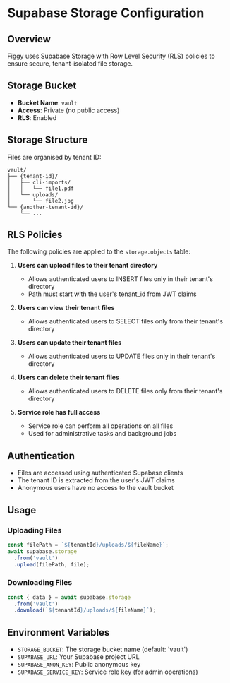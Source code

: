 # Supabase Storage Configuration

## Overview

Figgy uses Supabase Storage with Row Level Security (RLS) policies to ensure secure, tenant-isolated file storage.

## Storage Bucket

- **Bucket Name**: `vault`
- **Access**: Private (no public access)
- **RLS**: Enabled

## Storage Structure

Files are organised by tenant ID:
```
vault/
├── {tenant-id}/
│   ├── cli-imports/
│   │   └── file1.pdf
│   └── uploads/
│       └── file2.jpg
└── {another-tenant-id}/
    └── ...
```

## RLS Policies

The following policies are applied to the `storage.objects` table:

1. **Users can upload files to their tenant directory**
   - Allows authenticated users to INSERT files only in their tenant's directory
   - Path must start with the user's tenant_id from JWT claims

2. **Users can view their tenant files**
   - Allows authenticated users to SELECT files only from their tenant's directory
   
3. **Users can update their tenant files**
   - Allows authenticated users to UPDATE files only in their tenant's directory

4. **Users can delete their tenant files**
   - Allows authenticated users to DELETE files only from their tenant's directory

5. **Service role has full access**
   - Service role can perform all operations on all files
   - Used for administrative tasks and background jobs

## Authentication

- Files are accessed using authenticated Supabase clients
- The tenant ID is extracted from the user's JWT claims
- Anonymous users have no access to the vault bucket

## Usage

### Uploading Files
```typescript
const filePath = `${tenantId}/uploads/${fileName}`;
await supabase.storage
  .from('vault')
  .upload(filePath, file);
```

### Downloading Files
```typescript
const { data } = await supabase.storage
  .from('vault')
  .download(`${tenantId}/uploads/${fileName}`);
```

## Environment Variables

- `STORAGE_BUCKET`: The storage bucket name (default: 'vault')
- `SUPABASE_URL`: Your Supabase project URL
- `SUPABASE_ANON_KEY`: Public anonymous key
- `SUPABASE_SERVICE_KEY`: Service role key (for admin operations)